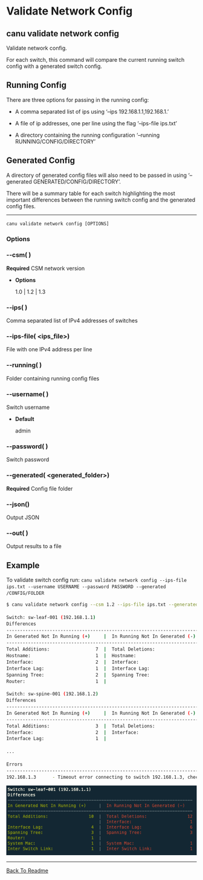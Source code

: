 # Validate Network Config

## canu validate network config

Validate network config.

For each switch, this command will compare the current running switch config with a generated switch config.

## Running Config
There are three options for passing in the running config:


* A comma separated list of ips using ‘–ips 192.168.1.1,192.168.1.’


* A file of ip addresses, one per line using the flag ‘–ips-file ips.txt’


* A directory containing the running configuration ‘–running RUNNING/CONFIG/DIRECTORY’

## Generated Config
A directory of generated config files will also need to be passed in using ‘–generated GENERATED/CONFIG/DIRECTORY’.

There will be a summary table for each switch highlighting the most important differences between the running switch config and the generated config files.


---

```shell
canu validate network config [OPTIONS]
```

### Options


### --csm( <csm>)
**Required** CSM network version


* **Options**

    1.0 | 1.2 | 1.3



### --ips( <ips>)
Comma separated list of IPv4 addresses of switches


### --ips-file( <ips_file>)
File with one IPv4 address per line


### --running( <running>)
Folder containing running config files


### --username( <username>)
Switch username


* **Default**

    admin



### --password( <password>)
Switch password


### --generated( <generated_folder>)
**Required** Config file folder


### --json()
Output JSON


### --out( <out>)
Output results to a file

## Example

To validate switch config run: `canu validate network config --ips-file ips.txt --username USERNAME --password PASSWORD --generated /CONFIG/FOLDER`

```bash
$ canu validate network config --csm 1.2 --ips-file ips.txt --generated /CONFIG/FOLDER

Switch: sw-leaf-001 (192.168.1.1)
Differences
-------------------------------------------------------------------------
In Generated Not In Running (+)     |  In Running Not In Generated (-)
-------------------------------------------------------------------------
Total Additions:                 7  |  Total Deletions:                 7
Hostname:                        1  |  Hostname:                        1
Interface:                       2  |  Interface:                       1
Interface Lag:                   1  |  Interface Lag:                   2
Spanning Tree:                   2  |  Spanning Tree:                   3
Router:                          1  |

Switch: sw-spine-001 (192.168.1.2)
Differences
-------------------------------------------------------------------------
In Generated Not In Running (+)     |  In Running Not In Generated (-)
-------------------------------------------------------------------------
Total Additions:                 3  |  Total Deletions:                 2
Interface:                       2  |  Interface:                       1
Interface Lag:                   1  |

...

Errors
----------------------------------------------------------------------------------------------------
192.168.1.3      - Timeout error connecting to switch 192.168.1.3, check the entered username, IP address and password.
```



![image](images/canu_validate_switch_config.png)



---

<a href="/readme.md">Back To Readme</a><br>
